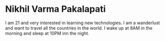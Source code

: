 # Nikhil Varma Pakalapati

I am 21 and very interested in learning new technologies. I am a wanderlust and want to travel all the countries in the world. I wake up at 8AM in the morning and sleep at 10PM inn the night.